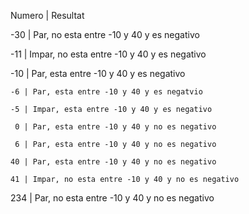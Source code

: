 Numero | Resultat

   -30 | Par, no esta entre -10 y 40 y es negativo
   
   -11 | Impar, no esta entre -10 y 40 y es negativo
   
   -10 | Par, esta entre -10 y 40 y es negativo
   
    -6 | Par, esta entre -10 y 40 y es negatvio
    
    -5 | Impar, esta entre -10 y 40 y es negativo
    
     0 | Par, esta entre -10 y 40 y no es negativo
     
     6 | Par, esta entre -10 y 40 y no es negativo
     
    40 | Par, esta entre -10 y 40 y no es negativo
    
    41 | Impar, no esta entre -10 y 40 y no es negativo
    
   234 | Par, no esta entre -10 y 40 y no es negativo
